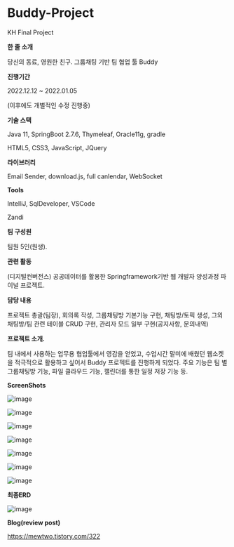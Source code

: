 # Buddy-Project
KH Final Project

**한 줄 소개**

당신의 동료, 영원한 친구. 그룹채팅 기반 팀 협업 툴 Buddy

 

**진행기간**

2022.12.12 ~ 2022.01.05

(이후에도 개별적인 수정 진행중)

 

**기술 스택**

Java 11, SpringBoot 2.7.6, Thymeleaf, Oracle11g, gradle

HTML5, CSS3, JavaScript, JQuery

 

**라이브러리**

Email Sender, download.js, full canlendar, WebSocket

 

**Tools**

IntelliJ, SqlDeveloper, VSCode

Zandi

 

**팀 구성원**

팀원 5인(원생).

 

**관련 활동**

(디지털컨버전스) 공공데이터를 활용한 Springframework기반 웹 개발자 양성과정 파이널 프로젝트.

 

**담당 내용**

프로젝트 총괄(팀장), 회의록 작성, 그룹채팅방 기본기능 구현, 채팅방/토픽 생성, 그외 채팅방/팀 관련 테이블 CRUD 구현, 관리자 모드 일부 구현(공지사항, 문의내역)

**프로젝트 소개.**

팀 내에서 사용하는 업무용 협업툴에서 영감을 얻었고, 수업시간 말미에 배웠던 웹소켓을 적극적으로 활용하고 싶어서 Buddy 프로젝트를 진행하게 되었다.
주요 기능은 팀 별 그룹채팅방 기능, 파일 클라우드 기능, 캘린더를 통한 일정 저장 기능 등.

**ScreenShots**

![image](https://img1.daumcdn.net/thumb/R1280x0/?scode=mtistory2&fname=https%3A%2F%2Fblog.kakaocdn.net%2Fdn%2FbbGpK6%2FbtrVSteyzmW%2FKkyqDFCB4pLTDRqtbqsOw1%2Fimg.png)

![image](https://img1.daumcdn.net/thumb/R1280x0/?scode=mtistory2&fname=https%3A%2F%2Fblog.kakaocdn.net%2Fdn%2FdOef0Q%2FbtrVNfCdOG0%2FFX4KC74ZdJDQOf8Z6KL5dK%2Fimg.png)

![image](https://img1.daumcdn.net/thumb/R1280x0/?scode=mtistory2&fname=https%3A%2F%2Fblog.kakaocdn.net%2Fdn%2FdGbCzl%2FbtrVSudvpB7%2FhfCtznwGL89GrUKy8HBFi0%2Fimg.png)

![image](https://img1.daumcdn.net/thumb/R1280x0/?scode=mtistory2&fname=https%3A%2F%2Fblog.kakaocdn.net%2Fdn%2FEaxmL%2FbtrVTUQxTAt%2FJxXOfCRR4akNqzj4wwoPm0%2Fimg.png)

![image](https://img1.daumcdn.net/thumb/R1280x0/?scode=mtistory2&fname=https%3A%2F%2Fblog.kakaocdn.net%2Fdn%2FzSGxm%2FbtrVTUbZbtW%2FyGkqj9vgKSVkLDAQUda3Yk%2Fimg.png)

![image](https://img1.daumcdn.net/thumb/R1280x0/?scode=mtistory2&fname=https%3A%2F%2Fblog.kakaocdn.net%2Fdn%2FswE3o%2FbtrVP9gAmXw%2FdsUKx5k0fIkBdfvd1gy1Kk%2Fimg.png)

![image](https://img1.daumcdn.net/thumb/R1280x0/?scode=mtistory2&fname=https%3A%2F%2Fblog.kakaocdn.net%2Fdn%2FxhKtF%2FbtrVStr67Hb%2FlbiL6PLtHsz3e5wZc772KK%2Fimg.png)

**최종ERD**

![image](https://img1.daumcdn.net/thumb/R1280x0/?scode=mtistory2&fname=https%3A%2F%2Fblog.kakaocdn.net%2Fdn%2FTROWp%2FbtrVPt0KRNJ%2FJrHNc4QKoIyvoZpZu8awhk%2Fimg.png)

**Blog(review post)**

https://mewtwo.tistory.com/322
